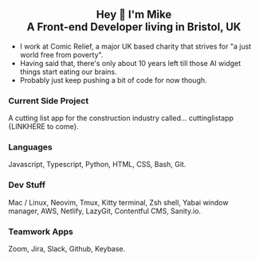 <h2 align="center">Hey 👋 I'm Mike <br>A Front-end Developer living in Bristol, UK</h2>


- I work at Comic Relief, a major UK based charity that strives for "a just world free from poverty".
- Having said that, there's only about 10 years left till those AI widget things start eating our brains.
- Probably just keep pushing a bit of code for now though.

### Current Side Project
A cutting list app for the construction industry called... cuttinglistapp {LINKHERE to come}.

### Languages
Javascript, Typescript, Python, HTML, CSS, Bash, Git.

### Dev Stuff
Mac / Linux, Neovim, Tmux, Kitty terminal, Zsh shell, Yabai window manager, AWS, Netlify, LazyGit, Contentful CMS, Sanity.io.

### Teamwork Apps
Zoom, Jira, Slack, Github, Keybase.

